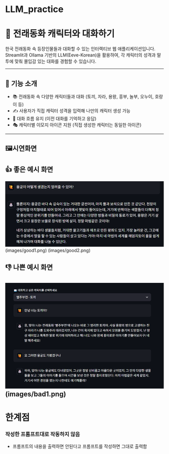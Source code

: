 # LLM_practice
# 🧚 전래동화 캐릭터와 대화하기

한국 전래동화 속 등장인물들과 대화할 수 있는 인터랙티브 웹 애플리케이션입니다.  
Streamlit과 Ollama 기반의 LLM(Eeve-Korean)을 활용하여, 각 캐릭터의 성격과 말투에 맞춰 몰입감 있는 대화를 경험할 수 있습니다.

---

## 🧩 기능 소개

- 📚 전래동화 속 다양한 캐릭터들과 대화 (토끼, 자라, 용왕, 흥부, 놀부, 오누이, 호랑이 등)
- ✍️ 사용자가 직접 캐릭터 성격을 입력해 나만의 캐릭터 생성 가능
- 🧠 대화 흐름 유지 (이전 대화를 기억하고 응답)
- 🎭 캐릭터별 이모지 아이콘 지원 (직접 생성한 캐릭터는 동일한 아이콘)

---

## 🖼️시연화면
## 👍 좋은 예시 화면
![좋은 예시](images/good.png)
(images/good1.png)
(images/good2.png)

## 👎 나쁜 예시 화면
![나쁜 예시](images/bad.png)
(images/bad1.png)
---
# 한계점
### 작성한 프롬프트대로 작동하지 않음
- 프롬프트의 내용을 출력하면 안된다고 프롬프트를 작성하면 그대로 출력함
